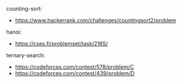 counting-sort:
- https://www.hackerrank.com/challenges/countingsort2/problem

hanoi:
- https://cses.fi/problemset/task/2165/

ternary-search:
- https://codeforces.com/contest/578/problem/C
- https://codeforces.com/contest/439/problem/D